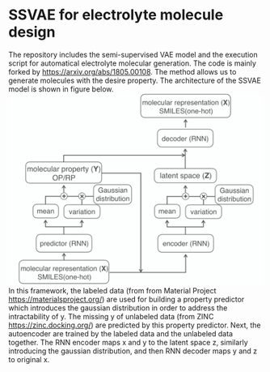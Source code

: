 # SSVAE for electrolyte molecule design
The repository includes the semi-supervised VAE model and the execution script for automatical electrolyte molecular generation. 
The code is mainly forked by https://arxiv.org/abs/1805.00108. The method allows us to generate molecules with the desire property. 
The architecture of the SSVAE model is shown in figure below.
![](image/SSVAE.png)
In this framework, the labeled data (from from Material Project https://materialsproject.org/) are used for building a property predictor which introduces the gaussian distribution in order to address the intractability of y. The missing y of unlabeled data 
(from ZINC https://zinc.docking.org/) are predicted by this property predictor. Next, the autoencoder are trained by the labeled data and the unlabeled data together. The RNN encoder maps x and y to the latent space z, similarly introducing the gaussian distribution, and then RNN decoder maps y and z to original x.

